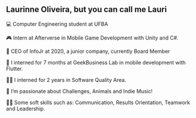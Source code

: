 ## Laurinne Oliveira, but you can call me Lauri

💻  Computer Engineering student at UFBA

🎮  Intern at Afterverse in Mobile Game Development with Unity and C#. 

💚  CEO of InfoJr at 2020, a junior company, currently Board Member

💙  I interned for 7 months at GeekBusiness Lab in mobile development with Flutter.

🕵️‍♀️  I interned for 2 years in Software Quality Area.

🦔  I’m passionate about Challenges, Animals and Indie Music!

🙋‍♀️  Some soft skills such as: Communication, Results Orientation, Teamwork and Leadership.
